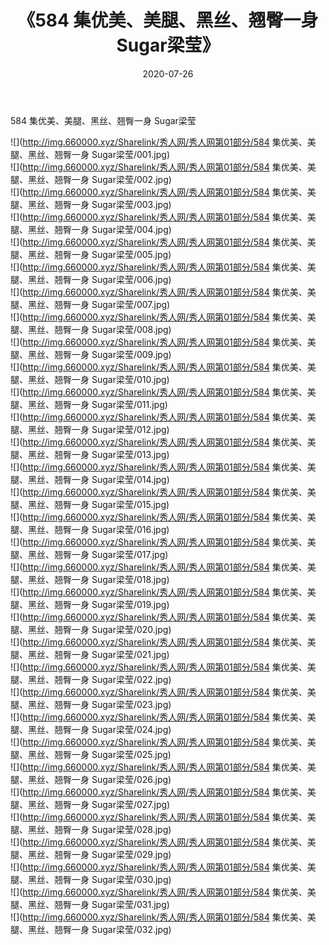 ﻿---
layout: post
title:  《584 集优美、美腿、黑丝、翘臀一身 Sugar梁莹》
date:   2020-07-26
img: http://img.660000.xyz/Sharelink/秀人网/秀人网第01部分/584 集优美、美腿、黑丝、翘臀一身 Sugar梁莹/000.jpg
categories: [美女, 清纯, 唯美]
---

584 集优美、美腿、黑丝、翘臀一身 Sugar梁莹

  ![](http://img.660000.xyz/Sharelink/秀人网/秀人网第01部分/584 集优美、美腿、黑丝、翘臀一身 Sugar梁莹/001.jpg) <br> ![](http://img.660000.xyz/Sharelink/秀人网/秀人网第01部分/584 集优美、美腿、黑丝、翘臀一身 Sugar梁莹/002.jpg) <br> ![](http://img.660000.xyz/Sharelink/秀人网/秀人网第01部分/584 集优美、美腿、黑丝、翘臀一身 Sugar梁莹/003.jpg) <br> ![](http://img.660000.xyz/Sharelink/秀人网/秀人网第01部分/584 集优美、美腿、黑丝、翘臀一身 Sugar梁莹/004.jpg) <br> ![](http://img.660000.xyz/Sharelink/秀人网/秀人网第01部分/584 集优美、美腿、黑丝、翘臀一身 Sugar梁莹/005.jpg) <br> ![](http://img.660000.xyz/Sharelink/秀人网/秀人网第01部分/584 集优美、美腿、黑丝、翘臀一身 Sugar梁莹/006.jpg) <br> ![](http://img.660000.xyz/Sharelink/秀人网/秀人网第01部分/584 集优美、美腿、黑丝、翘臀一身 Sugar梁莹/007.jpg) <br> ![](http://img.660000.xyz/Sharelink/秀人网/秀人网第01部分/584 集优美、美腿、黑丝、翘臀一身 Sugar梁莹/008.jpg) <br> ![](http://img.660000.xyz/Sharelink/秀人网/秀人网第01部分/584 集优美、美腿、黑丝、翘臀一身 Sugar梁莹/009.jpg) <br> ![](http://img.660000.xyz/Sharelink/秀人网/秀人网第01部分/584 集优美、美腿、黑丝、翘臀一身 Sugar梁莹/010.jpg) <br> ![](http://img.660000.xyz/Sharelink/秀人网/秀人网第01部分/584 集优美、美腿、黑丝、翘臀一身 Sugar梁莹/011.jpg) <br> ![](http://img.660000.xyz/Sharelink/秀人网/秀人网第01部分/584 集优美、美腿、黑丝、翘臀一身 Sugar梁莹/012.jpg) <br> ![](http://img.660000.xyz/Sharelink/秀人网/秀人网第01部分/584 集优美、美腿、黑丝、翘臀一身 Sugar梁莹/013.jpg) <br> ![](http://img.660000.xyz/Sharelink/秀人网/秀人网第01部分/584 集优美、美腿、黑丝、翘臀一身 Sugar梁莹/014.jpg) <br> ![](http://img.660000.xyz/Sharelink/秀人网/秀人网第01部分/584 集优美、美腿、黑丝、翘臀一身 Sugar梁莹/015.jpg) <br> ![](http://img.660000.xyz/Sharelink/秀人网/秀人网第01部分/584 集优美、美腿、黑丝、翘臀一身 Sugar梁莹/016.jpg) <br> ![](http://img.660000.xyz/Sharelink/秀人网/秀人网第01部分/584 集优美、美腿、黑丝、翘臀一身 Sugar梁莹/017.jpg) <br> ![](http://img.660000.xyz/Sharelink/秀人网/秀人网第01部分/584 集优美、美腿、黑丝、翘臀一身 Sugar梁莹/018.jpg) <br> ![](http://img.660000.xyz/Sharelink/秀人网/秀人网第01部分/584 集优美、美腿、黑丝、翘臀一身 Sugar梁莹/019.jpg) <br> ![](http://img.660000.xyz/Sharelink/秀人网/秀人网第01部分/584 集优美、美腿、黑丝、翘臀一身 Sugar梁莹/020.jpg) <br> ![](http://img.660000.xyz/Sharelink/秀人网/秀人网第01部分/584 集优美、美腿、黑丝、翘臀一身 Sugar梁莹/021.jpg) <br> ![](http://img.660000.xyz/Sharelink/秀人网/秀人网第01部分/584 集优美、美腿、黑丝、翘臀一身 Sugar梁莹/022.jpg) <br> ![](http://img.660000.xyz/Sharelink/秀人网/秀人网第01部分/584 集优美、美腿、黑丝、翘臀一身 Sugar梁莹/023.jpg) <br> ![](http://img.660000.xyz/Sharelink/秀人网/秀人网第01部分/584 集优美、美腿、黑丝、翘臀一身 Sugar梁莹/024.jpg) <br> ![](http://img.660000.xyz/Sharelink/秀人网/秀人网第01部分/584 集优美、美腿、黑丝、翘臀一身 Sugar梁莹/025.jpg) <br> ![](http://img.660000.xyz/Sharelink/秀人网/秀人网第01部分/584 集优美、美腿、黑丝、翘臀一身 Sugar梁莹/026.jpg) <br> ![](http://img.660000.xyz/Sharelink/秀人网/秀人网第01部分/584 集优美、美腿、黑丝、翘臀一身 Sugar梁莹/027.jpg) <br> ![](http://img.660000.xyz/Sharelink/秀人网/秀人网第01部分/584 集优美、美腿、黑丝、翘臀一身 Sugar梁莹/028.jpg) <br> ![](http://img.660000.xyz/Sharelink/秀人网/秀人网第01部分/584 集优美、美腿、黑丝、翘臀一身 Sugar梁莹/029.jpg) <br> ![](http://img.660000.xyz/Sharelink/秀人网/秀人网第01部分/584 集优美、美腿、黑丝、翘臀一身 Sugar梁莹/030.jpg) <br> ![](http://img.660000.xyz/Sharelink/秀人网/秀人网第01部分/584 集优美、美腿、黑丝、翘臀一身 Sugar梁莹/031.jpg) <br> ![](http://img.660000.xyz/Sharelink/秀人网/秀人网第01部分/584 集优美、美腿、黑丝、翘臀一身 Sugar梁莹/032.jpg) <br>